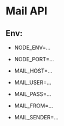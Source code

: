 # Mail API

## Env:

- NODE_ENV=...
- NODE_PORT=...

- MAIL_HOST=...
- MAIL_USER=...
- MAIL_PASS=...

- MAIL_FROM=...
- MAIL_SENDER=...